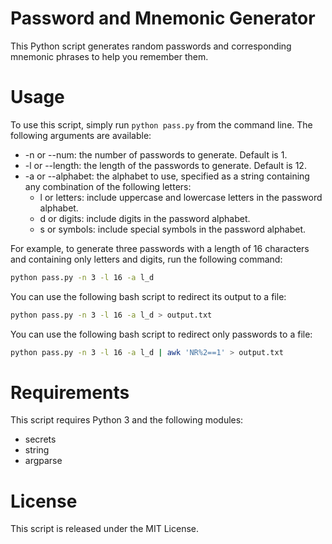 # Password and Mnemonic Generator
This Python script generates random passwords and corresponding mnemonic phrases to help you remember them.

# Usage
To use this script, simply run `python pass.py` from the command line. The following arguments are available:

+ -n or --num: the number of passwords to generate. Default is 1.
+ -l or --length: the length of the passwords to generate. Default is 12.
+ -a or --alphabet: the alphabet to use, specified as a string containing any combination of the following letters:
  + l or letters: include uppercase and lowercase letters in the password alphabet.
  + d or digits: include digits in the password alphabet.
  + s or symbols: include special symbols in the password alphabet.

For example, to generate three passwords with a length of 16 characters and containing only letters and digits, run the following command:

   ```sh
   python pass.py -n 3 -l 16 -a l_d
   ```
You can use the following bash script to redirect its output to a file:

   ```sh
   python pass.py -n 3 -l 16 -a l_d > output.txt
   ```

You can use the following bash script to redirect only passwords to a file:

   ```sh
   python pass.py -n 3 -l 16 -a l_d | awk 'NR%2==1' > output.txt
   ```

# Requirements
This script requires Python 3 and the following modules:

+ secrets
+ string
+ argparse
# License
This script is released under the MIT License.
